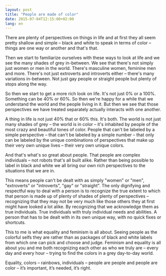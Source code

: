 ```yaml
---
layout: post
title: "People are made of color"
date: 2015-07-04T12:15:00+02:00
lang: en
---
```


There are plenty of perspectives on things in life and at first they all seem pretty shallow and simple – black and white to speak in terms of color – things are one way or another and that's that.

Then we start to familiarize ourselves with these ways to look at life and we see the many shades of grey in-between. We see that there's not simply just women or men in the world. There's masculine women, feminine men and more. There's not just extroverts and introverts either – there's many variations in-between. Not just gay people or straight people but plenty of stops along the way.

So then we start to get a more rich look on life. It's not just 0% or a 100%. Something can be 40% or 60%. So then we're happy for a while that we understand the world and the people living in it. But then we see that those perspectives we have treated separately actually interacts with one another.

A thing in life is not just 40% that or 60% this. It's both. The world is not just many shades of grey – the world is in color – it's inhabited by people of the most crazy and beautiful tones of color. People that can't be labeled by a simple perspective – that can't be labeled by a simple number – that only can be labeled by the unique combinations of perspectives that make up their very own unique lives – their very own unique colors.

And that's what's so great about people. That people are complex individuals – not robots that's all built alike. Rather than being possible to label in black and white we all bring our own rich perspectives to the situations that we are in.

This means people can't be dealt with as simply "women" or "men", "extroverts" or "introverts", "gay" or "straight". The only dignifying and respectful way to deal with a person is to recognize the true extent to which that person is made up of plenty of shades of plenty of perspectives – recognizing that they may not be very much like those others they at first might have looked a lot alike. By recognizing that we acknowledge them as true individuals. True individuals with truly individual needs and abilities. A person that has to be dealt with in its own unique way, with no quick fixes or shortcuts.

This to me is what equality and feminism is all about. Seeing people as the colorful selfs they are rather than as packages of black and white labels from which one can pick and choose and judge. Feminism and equality is all about you and me both recognizing each other as who we truly are – every day and every hour – trying to find the colors in a grey day-to-day world.

Equality, colors – rainbows, individuals – people are people and people are color – it’s important, it’s needed, it’s right.
